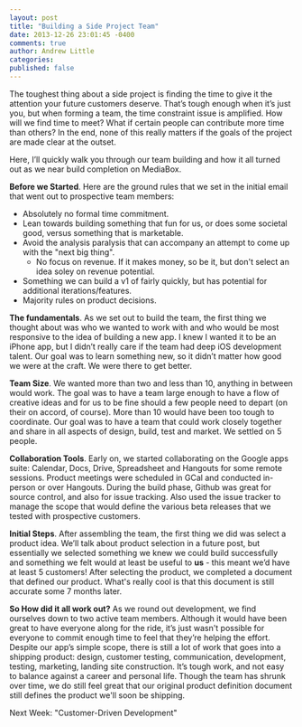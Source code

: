 ```yaml
---
layout: post
title: "Building a Side Project Team"
date: 2013-12-26 23:01:45 -0400
comments: true
author: Andrew Little
categories: 
published: false
---
```



The toughest thing about a side project is finding the time to give it the attention your future customers deserve. That’s tough enough when it’s just you, but when forming a team, the time constraint issue is amplified. How will we find time to meet? What if certain people can contribute more time than others? In the end, none of this really matters if the goals of the project are made clear at the outset.

Here, I’ll quickly walk you through our team building and how it all turned out as we near build completion on MediaBox.

**Before we Started**. Here are the ground rules that we set in the initial email that went out to prospective team members:


   * Absolutely no formal time commitment.
   * Lean towards building something that fun for us, or does some societal good, versus something that is marketable. 
   * Avoid the analysis paralysis that can accompany an attempt to come up with the "next big thing".
	 * No focus on revenue. If it makes money, so be it, but don't select an idea soley on revenue potential.
   * Something we can build a v1 of fairly quickly, but has potential for additional iterations/features. 
   * Majority rules on product decisions. 

**The fundamentals**. As we set out to build the team, the first thing we thought about was who we wanted to work with and who would be most responsive to the idea of building a new app. I knew I wanted it to be an iPhone app, but I didn’t really care if the team had deep iOS development talent. Our goal was to learn something new, so it didn’t matter how good we were at the craft. We were there to get better. 

**Team Size**. We wanted more than two and less than 10, anything in between would work. The goal was to have a team large enough to have a flow of creative ideas and for us to be fine should a few people need to depart (on their on accord, of course). More than 10 would have been too tough to coordinate. Our goal was to have a team that could work closely together and share in all aspects of design, build, test and market. We settled on 5 people.

**Collaboration Tools**. Early on, we started collaborating on the Google apps suite: Calendar, Docs, Drive, Spreadsheet and Hangouts for some remote sessions. Product meetings were scheduled in GCal and conducted in-person or over Hangouts. During the build phase, Github was great for source control, and also for issue tracking. Also used the issue tracker to manage the scope that would define the various beta releases that we tested with prospective customers. 

**Initial Steps**. After assembling the team, the first thing we did was select a product idea. We’ll talk about product selection in a future post, but essentially we selected something we knew we could build successfully and something we felt would at least be useful to **us** - this meant we’d have at least 5 customers! After selecting the product, we completed a document that defined our product. What's really cool is that this document is still accurate some 7 months later.

**So How did it all work out?** As we round out development, we find ourselves down to two active team members. Although it would have been great to have everyone along for the ride, it’s just wasn't possible for everyone to commit enough time to feel that they’re helping the effort. Despite our app’s simple scope, there is still a lot of work that goes into a shipping product: design, customer testing, communication, development, testing, marketing, landing site construction. It’s tough work, and not easy to balance against a career and personal life. Though the team has shrunk over time, we do still feel great that our original product definition document still defines the product we'll soon be shipping. 

Next Week: "Customer-Driven Development"